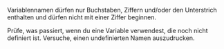 
Variablennamen dürfen nur Buchstaben,
Ziffern und/oder den Unterstrich
enthalten und dürfen nicht mit
einer Ziffer beginnen.

Prüfe, was passiert,
wenn du eine Variable verwendest,
die noch nicht definiert ist.
Versuche, einen undefinierten
Namen auszudrucken.
